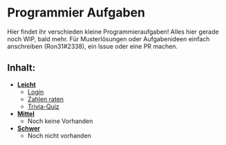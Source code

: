 # Programmier Aufgaben
  
  Hier findet ihr verschieden kleine Programmieraufgaben!
  Alles hier gerade noch WIP, bald mehr.
  Für Musterlösungen oder Aufgabenideen einfach anschreiben (Ron31#2338), ein Issue oder eine PR machen.

## Inhalt:
- [**Leicht**](aufgaben-leicht/)
  - [Login](aufgaben-leicht/aufgabe01)
  - [Zahlen raten](aufgaben-leicht/aufgabe02)
  - [Trivia-Quiz](aufgaben-leicht/aufgabe03)
- [**Mittel**](aufgaben-mittel/)
  - Noch keine Vorhanden
- [**Schwer**](aufgaben-schwer/)
  - Noch nicht vorhanden
